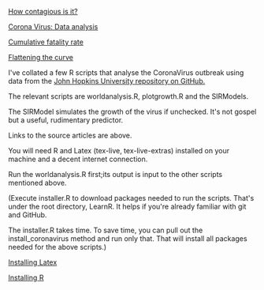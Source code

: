 [How contagious is it?](https://blog.ephorie.de/epidemiology-how-contagious-is-novel-coronavirus-2019-ncov)

[Corona Virus: Data analysis](https://rdatamining.wordpress.com/2020/03/10/coronavirus-data-analysis-with-r-tidyverse-and-ggplot2/)

[Cumulative fatality rate](http://freerangestats.info/blog/2020/03/17/covid19-cfr)

[Flattening the curve](http://staff.math.su.se/hoehle/blog/2020/03/16/flatteningthecurve.html)

I've collated a few R scripts that analyse the CoronaVirus outbreak using data from the [John Hopkins University repository on GitHub.](https://github.com/CSSEGISandData/COVID-19)


The relevant scripts are worldanalysis.R, plotgrowth.R and the SIRModels. 

The SIRModel simulates the growth of the virus if unchecked. 
It's not gospel but a useful, rudimentary predictor.  

Links to the source articles are above. 

You will need R and Latex (tex-live, tex-live-extras) installed on your machine and a decent internet connection.

Run the worldanalysis.R first;its output is input to the other scripts mentioned above.

(Execute installer.R to download packages needed to run the scripts. 
That's under the root directory, LearnR. 
It helps if you're already familiar with git and GitHub.

The installer.R takes time. 
To save time, you can pull out the install_coronavirus method and run only that. 
That will install all packages needed for the above scripts.)

[Installing Latex](https://www.latex-tutorial.com/installation/)

[Installing R](https://www.datacamp.com/community/tutorials/installing-R-windows-mac-ubuntu)

